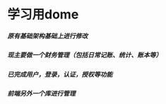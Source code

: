# 学习用dome
##### 原有基础架构基础上进行修改
##### 现主要做一个财务管理（包括日常记账、统计、账本等）
##### 已完成用户，登录，认证，授权等功能
##### 前端另外一个库进行管理
